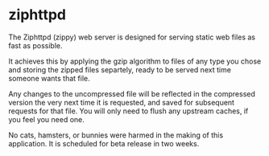 ziphttpd
========

The Ziphttpd (zippy) web server is designed for serving static web files as fast as possible.

It achieves this by applying the gzip algorithm to files of any type you chose and storing the zipped files separtely, ready to be served next time someone wants that file.

Any changes to the uncompressed file will be reflected in the compressed version the very next time it is requested, and saved for subsequent requests for that file. You will only need to flush any upstream caches, if you feel you need one.

No cats, hamsters, or bunnies were harmed in the making of this application. It is scheduled for beta release in two weeks.
